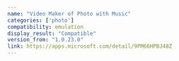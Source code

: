 ```yaml
---
name: "Video Maker of Photo with Music"
categories: ['photo']
compatibility: emulation
display_result: "Compatible"
version_from: "1.0.23.0"
link: https://apps.microsoft.com/detail/9PM66HPBJ48Z
---
```

